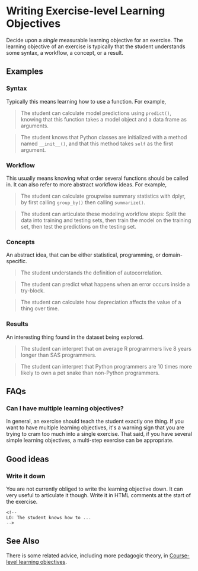 # Writing Exercise-level Learning Objectives

Decide upon a *single* measurable learning objective for an exercise. The learning objective of an exercise is typically that the student understands some syntax, a workflow, a concept, or a result.

## Examples

### Syntax

Typically this means learning how to use a function. For example,

> The student can calculate model predictions using `predict()`, knowing that this function takes a model object and a data frame as arguments.

> The student knows that Python classes are initialized with a method named `__init__()`, and that this method takes `self` as the first argument.

### Workflow

This usually means knowing what order several functions should be called in. It can also refer to more abstract workflow ideas. For example,

> The student can calculate groupwise summary statistics with dplyr, by first calling `group_by()` then calling `summarize()`.

> The student can articulate these modeling workflow steps: Split the data into training and testing sets, then train the model on the training set, then test the predictions on the testing set.

### Concepts

An abstract idea, that can be either statistical, programming, or domain-specific.

> The student understands the definition of autocorrelation.

> The student can predict what happens when an error occurs inside a try-block.

> The student can calculate how depreciation affects the value of a thing over time.

### Results

An interesting thing found in the dataset being explored.

> The student can interpret that on average R programmers live 8 years longer than SAS programmers.

> The student can interpret that Python programmers are 10 times more likely to own a pet snake than non-Python programmers.

## FAQs

### Can I have multiple learning objectives?

In general, an exercise should teach the student exactly one thing. If you want to have multiple learning objectives, it's a warning sign that you are trying to cram too much into a single exercise. That said, if you have several simple learning objectives, a multi-step exercise can be appropriate.

## Good ideas

### Write it down

You are not currently obliged to write the learning objective down. It can very useful to articulate it though. Write it in HTML comments at the start of the exercise.

```
<!--
LO: The student knows how to ...
-->
```

## See Also

There is some related advice, including more pedagogic theory, in [Course-level learning objectives](courses/design/overview-objectives.md).
